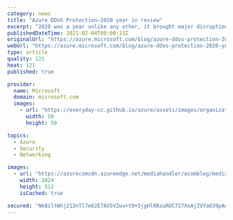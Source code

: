 ```yaml
---
category: news
title: "Azure DDoS Protection—2020 year in review"
excerpt: "2020 was a year unlike any other, it brought major disruptions to both the physical and digital worlds, and these changes are also evident in the cyberthreat landscape. The prevalence of Distributed Denial-of-Service (DDoS) attacks in 2020 has grown more than 50 percent with increasing complexity and"
publishedDateTime: 2021-02-04T09:00:13Z
originalUrl: "https://azure.microsoft.com/blog/azure-ddos-protection-2020-year-in-review/"
webUrl: "https://azure.microsoft.com/blog/azure-ddos-protection-2020-year-in-review/"
type: article
quality: 121
heat: 121
published: true

provider:
  name: Microsoft
  domain: microsoft.com
  images:
    - url: "https://everyday-cc.github.io/azure/assets/images/organizations/microsoft.com-50x50.jpg"
      width: 50
      height: 50

topics:
  - Azure
  - Security
  - Networking

images:
  - url: "https://azurecomcdn.azureedge.net/mediahandler/acomblog/media/Default/blog/5cc018a1-7136-4268-80b6-11bc9f490568.png"
    width: 1024
    height: 512
    isCached: true

secured: "Nk8iltWhj213nTl7e62E7AV5VZwv+tO+5jgHlRRzuRUC727XeAjZVYaO39pAeIbVe0dvwTypQTxNddxpPVtk+eUE2AobWDMxIkuAlSdV2J2zGjHcAwhV7d+Qm1cm0N977pur6GeZR6pe5BURLc5kBLwvZbv00y4TBYF4esLqy/QQ6Q1iXbnkyRtGCitDVbJDXtPzgXh2UaoybfwpYPcvwNe/lv0IUnJ8/2MjLl/4gT8bcSx+zOXHJ6bq4XKZsK4/u8AutK8GpMf9iYNxBh5rmVbi0Dw3uJnbM2VdoH8ncW4DjzE+oa5xwfcQfbIuNBYukhhwmQq0lgydsdo2HGb20W89gXzMu6lXXsDYsCTN57I=;0h3rb0eXUaTCLCN6z5BKBw=="
---
```


